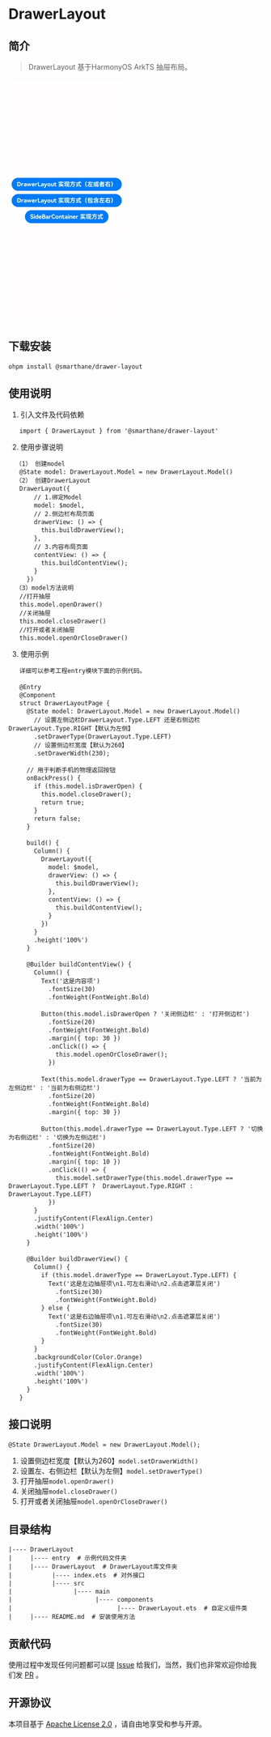 # DrawerLayout

## 简介
> DrawerLayout 基于HarmonyOS ArkTS 抽屉布局。

![operation.gif](screenshots/operation2.gif)

## 下载安装
```shell
ohpm install @smarthane/drawer-layout
```

## 使用说明
1. 引入文件及代码依赖
 ```
    import { DrawerLayout } from '@smarthane/drawer-layout'
 ```
2. 使用步骤说明
 ```
   （1） 创建model
    @State model: DrawerLayout.Model = new DrawerLayout.Model()
   （2） 创建DrawerLayout
    DrawerLayout({
        // 1.绑定Model
        model: $model,
        // 2.侧边栏布局页面
        drawerView: () => {
          this.buildDrawerView();
        },
        // 3.内容布局页面
        contentView: () => {
          this.buildContentView();
        }
      })
   （3）model方法说明 
    //打开抽屉
    this.model.openDrawer()
    //关闭抽屉
    this.model.closeDrawer()
    //打开或者关闭抽屉
    this.model.openOrCloseDrawer()
 ```
3. 使用示例
 ```
    详细可以参考工程entry模块下面的示例代码。

    @Entry
    @Component
    struct DrawerLayoutPage {
      @State model: DrawerLayout.Model = new DrawerLayout.Model()
        // 设置左侧边栏DrawerLayout.Type.LEFT 还是右侧边栏DrawerLayout.Type.RIGHT【默认为左侧】
        .setDrawerType(DrawerLayout.Type.LEFT)
        // 设置侧边栏宽度【默认为260】
        .setDrawerWidth(230);
    
      // 用于判断手机的物理返回按钮
      onBackPress() {
        if (this.model.isDrawerOpen) {
          this.model.closeDrawer();
          return true;
        }
        return false;
      }
    
      build() {
        Column() {
          DrawerLayout({
            model: $model,
            drawerView: () => {
              this.buildDrawerView();
            },
            contentView: () => {
              this.buildContentView();
            }
          })
        }
        .height('100%')
      }
    
      @Builder buildContentView() {
        Column() {
          Text('这是内容项')
            .fontSize(30)
            .fontWeight(FontWeight.Bold)
    
          Button(this.model.isDrawerOpen ? '关闭侧边栏' : '打开侧边栏')
            .fontSize(20)
            .fontWeight(FontWeight.Bold)
            .margin({ top: 30 })
            .onClick(() => {
              this.model.openOrCloseDrawer();
            })
    
          Text(this.model.drawerType == DrawerLayout.Type.LEFT ? '当前为左侧边栏' : '当前为右侧边栏')
            .fontSize(20)
            .fontWeight(FontWeight.Bold)
            .margin({ top: 30 })
    
          Button(this.model.drawerType == DrawerLayout.Type.LEFT ? '切换为右侧边栏' : '切换为左侧边栏')
            .fontSize(20)
            .fontWeight(FontWeight.Bold)
            .margin({ top: 10 })
            .onClick(() => {
              this.model.setDrawerType(this.model.drawerType == DrawerLayout.Type.LEFT ?  DrawerLayout.Type.RIGHT : DrawerLayout.Type.LEFT)
            })
        }
        .justifyContent(FlexAlign.Center)
        .width('100%')
        .height('100%')
      }
    
      @Builder buildDrawerView() {
        Column() {
          if (this.model.drawerType == DrawerLayout.Type.LEFT) {
            Text('这是左边抽屉项\n1.可左右滑动\n2.点击遮罩层关闭')
              .fontSize(30)
              .fontWeight(FontWeight.Bold)
          } else {
            Text('这是右边抽屉项\n1.可左右滑动\n2.点击遮罩层关闭')
              .fontSize(30)
              .fontWeight(FontWeight.Bold)
          }
        }
        .backgroundColor(Color.Orange)
        .justifyContent(FlexAlign.Center)
        .width('100%')
        .height('100%')
      }
    }

 ```

## 接口说明
`@State DrawerLayout.Model = new DrawerLayout.Model();`
1. 设置侧边栏宽度【默认为260】`model.setDrawerWidth()`
2. 设置左、右侧边栏【默认为左侧】`model.setDrawerType()`
3. 打开抽屉`model.openDrawer()`
4. 关闭抽屉`model.closeDrawer()`
5. 打开或者关闭抽屉`model.openOrCloseDrawer()`

## 目录结构
````
|---- DrawerLayout
|     |---- entry  # 示例代码文件夹
|     |---- DrawerLayout  # DrawerLayout库文件夹
|           |---- index.ets  # 对外接口
|           |---- src
|                 |---- main
|                       |---- components
|                             |---- DrawerLayout.ets  # 自定义组件类
|     |---- README.md  # 安装使用方法                    
````

## 贡献代码
使用过程中发现任何问题都可以提 [Issue](https://gitee.com/smarthane/drawerlayout/issues) 给我们，当然，我们也非常欢迎你给我们发 [PR](https://gitee.com/openharmony-sig/material-dialogs/pulls) 。

## 开源协议
本项目基于 [ Apache License 2.0](https://gitee.com/smarthane/drawerlayout/blob/master/LICENSE) ，请自由地享受和参与开源。